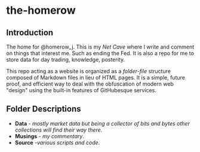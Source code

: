# the-homerow

## Introduction

The home for @homerow_j. This is my _Net Cave_ where I write and comment on things that interest me. Such as ending the Fed. It is also a repo for me to store data for day trading, knowledge, posterity.

This repo acting as a website is organized as a _folder-file_ structure composed of Markdown files in lieu of HTML pages. It is a simple, future proof, and efficient way to deal with the obfuscation of modern web "design" using the built-in features of GitHubesque services.

## Folder Descriptions

* **Data** - _mostly market data but being a collector of bits and bytes other collections will find their way there_.
* **Musings** - _my commentary_.
* **Source** -_various scripts and code_.
